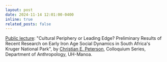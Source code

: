 ```yaml
---
layout: post
date: 2024-11-14 12:01:00-0400
inline: true
related_posts: false
---
```


<u>Public lecture</u>: "Cultural Periphery or Leading Edge? Preliminary Results of Recent Research on Early Iron Age Social Dynamics in South Africa's Kruger National Park", by <u>Christian E. Peterson</u>, Colloquium Series, Department of Anthropology, UH-Manoa.
